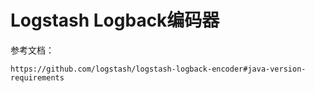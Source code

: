 # Logstash Logback编码器
参考文档：
```
https://github.com/logstash/logstash-logback-encoder#java-version-requirements
```